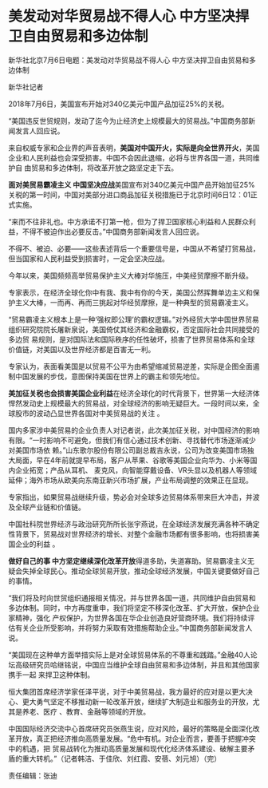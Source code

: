 # 美发动对华贸易战不得人心 中方坚决捍卫自由贸易和多边体制

新华社北京7月6日电题：美发动对华贸易战不得人心 中方坚决捍卫自由贸易和多边体制

新华社记者

2018年7月6日，美国宣布开始对340亿美元中国产品加征25%的关税。

“美国违反世贸规则，发动了迄今为止经济史上规模最大的贸易战。”中国商务部新闻发言人回应说。

来自权威专家和企业界的声音表明，**美国对中国开火，实际是向全世界开火**，美国企业和人民利益也会深受损害。中国不会因此退缩，必将与世界各国一道，共同维护自
由贸易和多边体制，将改革开放之路坚定走下去。

**面对美贸易霸凌主义 中国坚决应战**美国宣布对340亿美元中国产品开始加征25%关税的第一时间，中国对美部分进口商品加征关税措施已于北京时间6日12：01正式实施。

“来而不往非礼也。中方承诺不打第一枪，但为了捍卫国家核心利益和人民群众利益，不得不被迫作出必要反击。”中国商务部新闻发言人回应说。

不得不、被迫、必要——这些表述背后一个重要信号是，中国从不希望打贸易战，但当国家和人民利益受到损害时，一定会坚决应战。

今年以来，美国频频高举贸易保护主义大棒对华施压，中美经贸摩擦不断升级。

专家表示，在经济全球化你中有我、我中有你的今天，美国公然挥舞单边主义和保护主义大棒，一而再、再而三挑起对华经贸摩擦，是一种典型的贸易霸凌主义。

“贸易霸凌主义根本上是一种‘强权即公理’的霸权逻辑。”对外经贸大学中国世界贸易组织研究院院长屠新泉说，美国倚仗其经济和金融霸权，否定国际社会共同接受的多边贸
易规则，是对国际法和国际秩序的任性破坏，损害了世界贸易体系和全球价值链，对美国以及世界经济都是百害无一利。

专家认为，表面看美国是以贸易不公平为由希望缩减贸易逆差，实际是企图全面遏制中国发展的步伐，意图保持美国在世界上的霸主和领先地位。

**美加征关税也会损害美国企业利益**在经济全球化的时代背景下，世界第一大经济体悍然发动史上规模最大的贸易战，对全球经济的影响无疑巨大。一段时间以来，全球股市的波动凸显世界各国对中美贸易战的关注
。

国内多家涉中美贸易的企业负责人对记者说，此次美加征关税，对中国经济的影响有限。“一时影响不可避免，但我们有信心通过技术创新、寻找替代市场逐渐减少对美国市场依
赖。”山东歌尔股份有限公司副总裁吉永说，公司为改变美国市场独大局面，早在4年前就提早布局，客户从苹果、谷歌等美国企业向华为、小米等国内企业拓宽；产品从耳机、
麦克风，向智能穿戴设备、VR头显以及机器人等领域延伸；海外市场从欧美向东南亚新兴市场扩展，产业布局调整的效果正在显现。

专家指出，如果贸易战继续升级，势必会对全球多边贸易体系带来巨大冲击，并波及全球产业链和价值链。

中国社科院世界经济与政治研究所所长张宇燕说，在全球经济发展充满各种不确定性背景下，贸易战对世界经济的增长、对整个金融市场都有很多影响，也将损害美国企业的利益
。

**做好自己的事 中方坚定继续深化改革开放**得道多助，失道寡助。贸易霸凌主义无疑会失掉全球民心。推动全球贸易开放，推动全球经济发展，中国关键要做好自己的事情。

“我们将及时向世贸组织通报相关情况，并与世界各国一道，共同维护自由贸易和多边体制。同时，中方再度重申，我们将坚定不移深化改革、扩大开放，保护企业家精神，强化
产权保护，为世界各国在华企业创造良好营商环境。我们将持续评估有关企业所受影响，并将努力采取有效措施帮助企业。”中国商务部新闻发言人说。

“美国现在这种单方面举措实际上是对全球贸易体系的不尊重和践踏。”金融40人论坛高级研究员哈继铭说，中国应当维护全球自由贸易和多边体制，并且和其他国家携手一起
来捍卫这种体制。

恒大集团首席经济学家任泽平说，对于中美贸易战，我方最好的应对是以更大决心、更大勇气坚定不移推动新一轮改革开放，继续扩大制造业和服务业的开放，尤其是养老、医疗
、教育、金融等领域的开放。

中国国际经济交流中心首席研究员张燕生说，应对风险，最好的策略是全面深化改革开放，真正把经济推向高质量发展。“危中有机。对企业而言，要善于把握冲突中的机遇，把
贸易战转化为推动高质量发展和现代化经济体系建设、破解主要矛盾的重大转机。”（记者韩洁、于佳欣、刘红霞、安蓓、刘元旭）（完）

责任编辑：张迪

